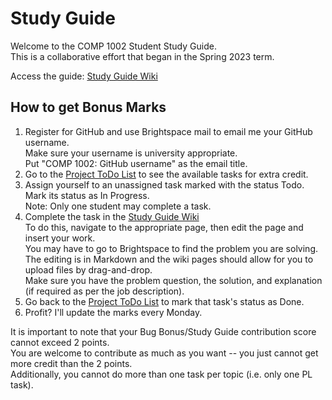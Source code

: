 # Study Guide

Welcome to the COMP 1002 Student Study Guide.
<br>This is a collaborative effort that began in the Spring 2023 term.

Access the guide: [Study Guide Wiki](https://github.com/MUN-COMP-1002/Study-Guide/wiki)

## How to get Bonus Marks

1. Register for GitHub and use Brightspace mail to email me your GitHub username. 
   <br>Make sure your username is university appropriate.
   <br>Put "COMP 1002: GitHub username" as the email title.
2. Go to the [Project ToDo List](https://github.com/orgs/MUN-COMP-1002/projects/1) to see the available tasks for extra credit.
3. Assign yourself to an unassigned task marked with the status Todo. 
   <br>Mark its status as In Progress.
   <br>Note: Only one student may complete a task.
4. Complete the task in the [Study Guide Wiki](https://github.com/MUN-COMP-1002/Study-Guide/wiki)
<br>To do this, navigate to the appropriate page, then edit the page and insert your work.
<br>You may have to go to Brightspace to find the problem you are solving. 
<br>The editing is in Markdown and the wiki pages should allow for you to upload files by drag-and-drop.
<br>Make sure you have the problem question, the solution, and explanation (if required as per the job description).
5. Go back to the [Project ToDo List](https://github.com/orgs/MUN-COMP-1002/projects/1) to mark that task's status as Done.
6. Profit? I'll update the marks every Monday.

It is important to note that your Bug Bonus/Study Guide contribution score cannot exceed 2 points.
<br>You are welcome to contribute as much as you want -- you just cannot get more credit than the 2 points.
<br>Additionally, you cannot do more than one task per topic (i.e. only one PL task).
